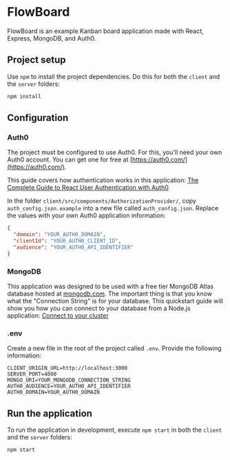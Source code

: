 # FlowBoard

FlowBoard is an example Kanban board application made with React, Express, MongoDB, and Auth0.

## Project setup

Use `npm` to install the project dependencies. Do this for both the `client` and the `server` folders:

```bash
npm install
```

## Configuration

### Auth0

The project must be configured to use Auth0. For this, you'll need your own Auth0 account. You can get one for free at [https://auth0.com/](https://auth0.com/).

This guide covers how authentication works in this application: [The Complete Guide to React User Authentication with Auth0](https://auth0.com/blog/complete-guide-to-react-user-authentication/)

In the folder `client/src/components/AuthorizationProvider/`, copy `auth_config.json.example` into a new file called `auth_config.json`. Replace the values with your own Auth0 application information:

```json
{
  "domain": "YOUR_AUTH0_DOMAIN",
  "clientId": "YOUR_AUTH0_CLIENT_ID",
  "audience": "YOUR_AUTH0_API_IDENTIFIER"
}
```

### MongoDB

This application was designed to be used with a free tier MongoDB Atlas database hosted at [mongodb.com](https://www.mongodb.com/). The important thing is that you know what the "Connection String" is for your database. This quickstart guide will show you how you can connect to your database from a Node.js application: [Connect to your cluster](https://www.mongodb.com/docs/drivers/node/current/quick-start/#connect-to-your-cluster)

### .env

Create a new file in the root of the project called `.env`. Provide the following information:

```
CLIENT_ORIGIN_URL=http://localhost:3000
SERVER_PORT=4000
MONGO_URI=YOUR_MONGODB_CONNECTION_STRING
AUTH0_AUDIENCE=YOUR_AUTH0_API_IDENTIFIER
AUTH0_DOMAIN=YOUR_AUTH0_DOMAIN
```

## Run the application

To run the application in development, execute `npm start` in both the `client` and the `server` folders:

```bash
npm start
```
